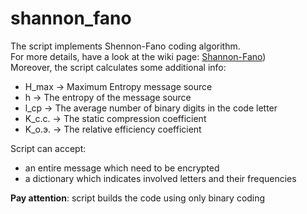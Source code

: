 shannon_fano
============

The script implements Shennon-Fano coding algorithm.<br>
For more details, have a look at the wiki page: [Shannon-Fano](https://en.wikipedia.org/wiki/Shannon%E2%80%93Fano_coding))<br>
Moreover, the script calculates some additional info:

<ul>
    <li>H_max -> Maximum Entropy message source</li>
    <li>h -> The entropy of the message source</li>
    <li>l_cp -> The average number of binary digits in the code letter</li>
    <li>K_c.c. -> The static compression coefficient</li>
    <li>K_o.э. -> The relative efficiency coefficient</li>
</ul>

Script can accept:
<ul>
    <li>an entire message which need to be encrypted</li>
    <li>a dictionary which indicates involved letters and their frequencies</li>
</ul>

__Pay attention__: script builds the code using only binary coding
